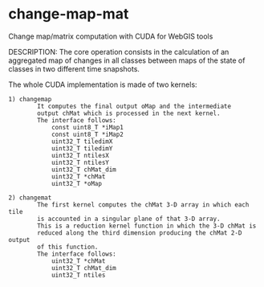 change-map-mat
==============

Change map/matrix computation with CUDA for WebGIS tools

DESCRIPTION:
The core operation consists in the calculation of an aggregated map of
changes in all classes between maps of the state of classes in two
different time snapshots.

The whole CUDA implementation is made of two kernels:

	1) changemap
			It computes the final output oMap and the intermediate 
			output chMat which is processed in the next kernel.
			The interface follows:
				const uint8_T *iMap1
				const uint8_T *iMap2
				uint32_T tiledimX
				uint32_T tiledimY
				uint32_T ntilesX
				uint32_T ntilesY
				uint32_T chMat_dim
				uint32_T *chMat
				uint32_T *oMap

	2) changemat
			The first kernel computes the chMat 3-D array in which each tile
			is accounted in a singular plane of that 3-D array.
			This is a reduction kernel function in which the 3-D chMat is 
			reduced along the third dimension producing the chMat 2-D output 
			of this function.
			The interface follows:
				uint32_T *chMat
				uint32_T chMat_dim
				uint32_T ntiles
